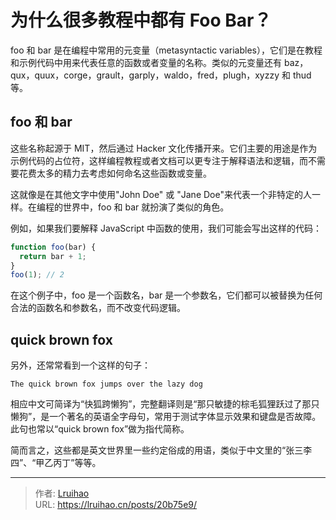 # 为什么很多教程中都有 Foo Bar？


foo 和 bar 是在编程中常用的元变量（metasyntactic variables），它们是在教程和示例代码中用来代表任意的函数或者变量的名称。类似的元变量还有 baz，qux，quux，corge，grault，garply，waldo，fred，plugh，xyzzy 和 thud 等。

<!--more-->

## foo 和 bar

这些名称起源于 MIT，然后通过 Hacker 文化传播开来。它们主要的用途是作为示例代码的占位符，这样编程教程或者文档可以更专注于解释语法和逻辑，而不需要花费太多的精力去考虑如何命名这些函数或变量。

这就像是在其他文字中使用"John Doe" 或 "Jane Doe"来代表一个非特定的人一样。在编程的世界中，foo 和 bar 就扮演了类似的角色。

例如，如果我们要解释 JavaScript 中函数的使用，我们可能会写出这样的代码：

```javascript
function foo(bar) {
  return bar + 1;
}
foo(1); // 2
```

在这个例子中，foo 是一个函数名，bar 是一个参数名，它们都可以被替换为任何合法的函数名和参数名，而不改变代码逻辑。

## quick brown fox

另外，还常常看到一个这样的句子：

```plain
The quick brown fox jumps over the lazy dog
```

相应中文可简译为“快狐跨懒狗”，完整翻译则是“那只敏捷的棕毛狐狸跃过了那只懒狗”，是一个著名的英语全字母句，常用于测试字体显示效果和键盘是否故障。此句也常以“quick brown fox”做为指代简称。

简而言之，这些都是英文世界里一些约定俗成的用语，类似于中文里的“张三李四”、“甲乙丙丁”等等。


---

> 作者: [Lruihao](https://github.com/Lruihao)  
> URL: https://lruihao.cn/posts/20b75e9/  

